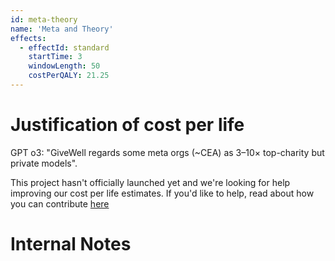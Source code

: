 ```yaml
---
id: meta-theory
name: 'Meta and Theory'
effects:
  - effectId: standard
    startTime: 3
    windowLength: 50
    costPerQALY: 21.25
---
```


# Justification of cost per life

GPT o3: "GiveWell regards some meta orgs (~CEA) as 3–10× top-charity but private models".

This project hasn't officially launched yet and we're looking for help improving our cost per life estimates.
If you'd like to help, read about how you can contribute [here](https://github.com/impactlist/impactlist/blob/master/CONTRIBUTING.md)

# Internal Notes
